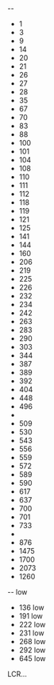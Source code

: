 --
* 1
* 3
* 9
* 14
* 20
* 21
* 26
* 27
* 28
* 35
* 67
* 70
* 83
* 88
* 100
* 101
* 104
* 108
* 110
* 111
* 112
* 118
* 119
* 121
* 125
* 141
* 144
* 160
* 206
* 219
* 225
* 226
* 232
* 234
* 242
* 263
* 283
* 290
* 303
* 344
* 387
* 389
* 392
* 404
* 448
* 496
* 
* 509
* 530
* 543
* 556
* 559
* 572
* 589
* 590
* 617
* 637
* 700
* 701
* 733
* 
* 876
* 1475
* 1700
* 2073
* 1260

-- low
* 136 low
* 191 low
* 222 low
* 231 low
* 268 low
* 292 low
* 645 low

LCR...
